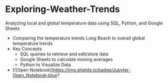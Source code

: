 # Exploring-Weather-Trends
Analyzing local and global temperature data using SQL, Python, and Google Sheets
- Comparing the temperature trends Long Beach to overall global temperature trends
- Key Concepts
  - SQL queries to retrieve and edit/store data
  - Google Sheets to calculate moving averages
  - Python to Visualize Data 
- [![Open Notebook](https://img.shields.io/badge/Jupyter-Open_Notebook-blue?
